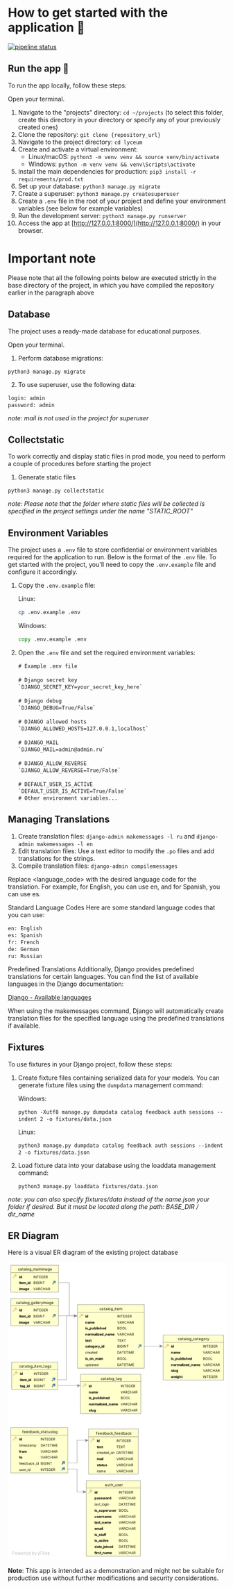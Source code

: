# How to get started with the application 📝

[![pipeline status](https://gitlab.crja72.ru/django/2024/spring/course/students/197286-macalistervadim-course-1112/badges/main/pipeline.svg)](https://gitlab.crja72.ru/django/2024/spring/course/students/197286-macalistervadim-course-1112/commits/main)

## Run the app 🚀

To run the app locally, follow these steps:

Open your terminal.
1. Navigate to the "projects" directory: `cd ~/projects` (to select this folder, create this directory in your directory or specify any of your previously created ones)
2. Clone the repository: `git clone {repository_url}`
3. Navigate to the project directory: `cd lyceum`
4. Create and activate a virtual environment:
   - Linux/macOS: `python3 -m venv venv && source venv/bin/activate`
   - Windows: `python -m venv venv && venv\Scripts\activate`
5. Install the main dependencies for production: `pip3 install -r requirements/prod.txt`
6. Set up your database: `python3 manage.py migrate`
7. Create a superuser: `python3 manage.py createsuperuser`
8. Create a `.env` file in the root of your project and define your environment variables (see below for example variables)
9. Run the development server: `python3 manage.py runserver`
10. Access the app at [http://127.0.0.1:8000/](http://127.0.0.1:8000/) in your browser.

# Important note
Please note that all the following points below are executed strictly in the base directory of the project, in which you have compiled the repository earlier in the paragraph above

## Database
The project uses a ready-made database for educational purposes.

Open your terminal.
1. Perform database migrations:
```
python3 manage.py migrate
```

2. To use superuser, use the following data:
```
login: admin
password: admin
```

*note: mail is not used in the project for superuser*

## Collectstatic

To work correctly and display static files in prod mode, you need to perform a couple of procedures before starting the project

1. Generate static files
```
python3 manage.py collectstatic
```

*note: Please note that the folder where static files will be collected is specified in the project settings under the name "STATIC_ROOT"*

## Environment Variables

The project uses a `.env` file to store confidential or environment variables required for the application to run. Below is the format of the `.env` file.
To get started with the project, you'll need to copy the `.env.example` file and configure it accordingly.

1. Copy the `.env.example` file:
   
   Linux:
   ```bash
   cp .env.example .env
   ```
   Windows:
   ```cmd
   copy .env.example .env
   ```

2. Open the `.env` file and set the required environment variables:
    ```plaintext
    # Example .env file

    # Django secret key
    `DJANGO_SECRET_KEY=your_secret_key_here`
    
    # Django debug
    `DJANGO_DEBUG=True/False`

    # DJANGO allowed hosts
    `DJANGO_ALLOWED_HOSTS=127.0.0.1,localhost`

    # DJANGO_MAIL
    `DJANGO_MAIL=admin@admin.ru`

    # DJANGO_ALLOW_REVERSE
    `DJANGO_ALLOW_REVERSE=True/False`
   
    # DEFAULT_USER_IS_ACTIVE
    `DEFAULT_USER_IS_ACTIVE=True/False`
    # Other environment variables...
    ```

## Managing Translations

1. Create translation files: `django-admin makemessages -l ru` and `django-admin makemessages -l en`
2. Edit translation files: Use a text editor to modify the `.po` files and add translations for the strings.
3. Compile translation files: `django-admin compilemessages`

Replace <language_code> with the desired language code for the translation. For example, for English, you can use en, and for Spanish, you can use es.

Standard Language Codes
Here are some standard language codes that you can use:
```
en: English
es: Spanish
fr: French
de: German
ru: Russian
```
Predefined Translations
Additionally, Django provides predefined translations for certain languages. You can find the list of available languages in the Django documentation:

[Django - Available languages](http://www.lingoes.net/en/translator/langcode.htm)

When using the makemessages command, Django will automatically create translation files for the specified language using the predefined translations if available.

## Fixtures

To use fixtures in your Django project, follow these steps:

1. Create fixture files containing serialized data for your models. You can generate fixture files using the `dumpdata` management command:

   Windows:
   ```
   python -Xutf8 manage.py dumpdata catalog feedback auth sessions --indent 2 -o fixtures/data.json
   ```
   Linux:
   ```
   python3 manage.py dumpdata catalog feedback auth sessions --indent 2 -o fixtures/data.json 
   ```
   
2. Load fixture data into your database using the loaddata management command:
   ```
   python3 manage.py loaddata fixtures/data.json 
   ```
*note: you can also specify fixtures/data instead of the name.json your folder if desired. But it must be located along the path: BASE_DIR / dir_name*

## ER Diagram
Here is a visual ER diagram of the existing project database

![ER Diagram](ER.jpg)

**Note**: This app is intended as a demonstration and might not be suitable for production use without further modifications and security considerations.
